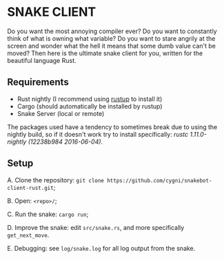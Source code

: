 # SNAKE CLIENT

Do you want the most annoying compiler ever?
Do you want to constantly think of what is owning what variable?
Do you want to stare angrily at the screen and wonder what the hell it means that some dumb value can't be moved?
Then here is the ultimate snake client for you, written for the beautiful language Rust.

## Requirements

* Rust nightly (I recommend using [rustup](https://github.com/rust-lang-nursery/rustup.rs) to install it)
* Cargo (should automatically be installed by rustup)
* Snake Server (local or remote)

The packages used have a tendency to sometimes break due to using the nightly build,
so if it doesn't work try to install specifically: *rustc 1.11.0-nightly (12238b984 2016-06-04)*.

## Setup

A. Clone the repository: `git clone https://github.com/cygni/snakebot-client-rust.git`;

B. Open: `<repo>/`;

C. Run the snake: `cargo run`;

D. Improve the snake: edit `src/snake.rs`, and more specifically `get_next_move`.

E. Debugging: see `log/snake.log` for all log output from the snake.
